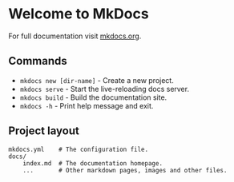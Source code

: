 # Welcome to MkDocs
 
For full documentation visit [mkdocs.org](https://www.mkdocs.org).
 
## Commands
 
* `mkdocs new [dir-name]` - Create a new project.
* `mkdocs serve` - Start the live-reloading docs server.
* `mkdocs build` - Build the documentation site.
* `mkdocs -h` - Print help message and exit.
 
## Project layout
 
    mkdocs.yml    # The configuration file.
    docs/
        index.md  # The documentation homepage.
        ...       # Other markdown pages, images and other files.
